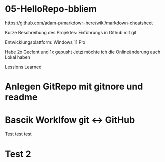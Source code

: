 # 05-HelloRepo-bbliem

https://github.com/adam-p/markdown-here/wiki/markdown-cheatsheet

Kurze Beschreibung des Projektes: Einführungs in Github mit git

Entwicklungsplattform: Windows 11 Pro

Habe 2x Geclont und 1x gepusht
Jetzt möchte ich die Onlineänderung auch Lokal haben

Lessions Learned
# Anlegen GitRepo mit gitnore und readme
# Bascik Worklfow git <-> GitHub


Test test test
# Test 2